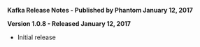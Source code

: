 **Kafka Release Notes - Published by Phantom January 12, 2017**


**Version 1.0.8 - Released January 12, 2017**

* Initial release
